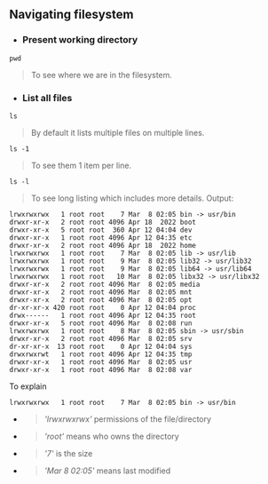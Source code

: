 ## Navigating filesystem
- ### Present working directory
```
pwd
```
> To see where we are in the filesystem.
- ### List all files
```
ls
```
> By default it lists multiple files on multiple lines.
```
ls -1
```
> To see them 1 item per line.
```
ls -l
```
> To see long listing which includes more details.
Output:
```
lrwxrwxrwx   1 root root    7 Mar  8 02:05 bin -> usr/bin
drwxr-xr-x   2 root root 4096 Apr 18  2022 boot
drwxr-xr-x   5 root root  360 Apr 12 04:04 dev
drwxr-xr-x   1 root root 4096 Apr 12 04:35 etc
drwxr-xr-x   2 root root 4096 Apr 18  2022 home
lrwxrwxrwx   1 root root    7 Mar  8 02:05 lib -> usr/lib
lrwxrwxrwx   1 root root    9 Mar  8 02:05 lib32 -> usr/lib32
lrwxrwxrwx   1 root root    9 Mar  8 02:05 lib64 -> usr/lib64
lrwxrwxrwx   1 root root   10 Mar  8 02:05 libx32 -> usr/libx32
drwxr-xr-x   2 root root 4096 Mar  8 02:05 media
drwxr-xr-x   2 root root 4096 Mar  8 02:05 mnt
drwxr-xr-x   2 root root 4096 Mar  8 02:05 opt
dr-xr-xr-x 420 root root    0 Apr 12 04:04 proc
drwx------   1 root root 4096 Apr 12 04:35 root
drwxr-xr-x   5 root root 4096 Mar  8 02:08 run
lrwxrwxrwx   1 root root    8 Mar  8 02:05 sbin -> usr/sbin
drwxr-xr-x   2 root root 4096 Mar  8 02:05 srv
dr-xr-xr-x  13 root root    0 Apr 12 04:04 sys
drwxrwxrwt   1 root root 4096 Apr 12 04:35 tmp
drwxr-xr-x   1 root root 4096 Mar  8 02:05 usr
drwxr-xr-x   1 root root 4096 Mar  8 02:08 var
```
To explain 
```
lrwxrwxrwx   1 root root    7 Mar  8 02:05 bin -> usr/bin
```

- > *'lrwxrwxrwx'* permissions of the file/directory
- > *'root'* means who owns the directory
- > *'7'* is the size
- > *'Mar 8 02:05'* means last modified

